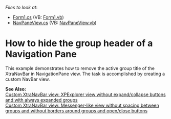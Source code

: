 <!-- default file list -->
*Files to look at*:

* [Form1.cs](./CS/Form1.cs) (VB: [Form1.vb](./VB/Form1.vb))
* [NavPaneView.cs](./CS/NavPaneView.cs) (VB: [NavPaneView.vb](./VB/NavPaneView.vb))
<!-- default file list end -->
# How to hide the group header of a Navigation Pane


<p>This example demonstrates how to remove the active group title of the XtraNavBar in NavigationPane view. The task is accomplished by creating a custom NavBar view.</p><p><strong>See Also:</strong><br />
<a href="https://www.devexpress.com/Support/Center/p/A1430">Custom XtraNavBar view: XPExplorer view without expand/collapse buttons and with always expanded groups</a><br />
<a href="https://www.devexpress.com/Support/Center/p/A2701">Custom XtraNavBar view: Messenger-like view without spacing between groups and without borders around groups and open/close buttons</a></p>

<br/>


